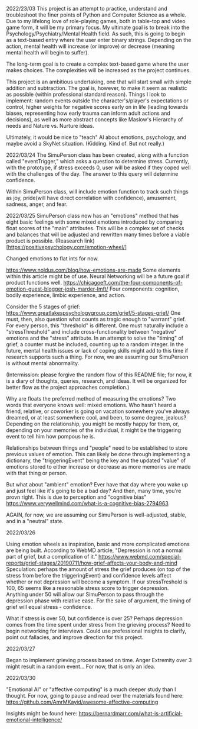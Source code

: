 2022/23/03
This project is an attempt to practice, understand and troubleshoot the finer points of Python and Computer Science as a whole. Due to my lifelong love of role-playing games, both in table-top and video game form, it will be my primary focus. My ultimate goal is to break into the Psychology/Psychiatry/Mental Health field. As such, this is going to begin as a text-based entry where the user enter binary strings. Depending on the action, mental health will increase (or improve) or decrease (meaning mental health will begin to suffer).

The long-term goal is to create a complex text-based game where the user makes choices. The complexities will be increased as the project continues.

This project is an ambitious undertaking, one that will start small with simple addition and subtraction. The goal is, however, to make it seem as realistic as possible (within professional standard reason). Things I look to implement: random events outside the character's/player's expectations or control, higher weights for negative scores early on in life (leading towards biases, representing how early trauma can inform adult actions and decisions), as well as more abstract concepts like Maslow's Hierarchy of needs and Nature vs. Nurture ideas.

Ultimately, it would be nice to "teach" AI about emotions, psychology, and maybe avoid a SkyNet situation. (Kidding. Kind of. But not really.)

2022/03/24
The SimuPerson class has been created, along with a function called "eventTrigger," which asks a question to determine stress. Currently, with the prototype, if stress exceeds 0, user will be asked if they coped well with the challenges of the day. The answer to this query will determine confidence.

Within SimuPerson class, will include emotion function to track such things as joy, pride(will have direct correlation with confidence), amusement, sadness, anger, and fear.

2022/03/25
SimuPerson class now has an "emotions" method that has eight basic feelings with some mixed emotions introduced by comparing float scores of the "main" attributes. This will be a complex set of checks and balances that will be adjusted and rewritten many times before a viable product is possible.
(Reasearch link)[https://positivepsychology.com/emotion-wheel/]

Changed emotions to flat ints for now.

https://www.noldus.com/blog/how-emotions-are-made
Some elements within this article might be of use. Neural Networking will be a future goal if product functions well.
https://chicagoeft.com/the-four-components-of-emotion-guest-blogger-josh-marder-lmft/
Four components: cognition, bodily experience, limbic experience, and action.

Consider the 5 stages of grief: https://www.greatlakespsychologygroup.com/grief/5-stages-grief/
One must, then, also question what counts as tragic enough to "warrant" grief. For every person, this "threshold" is different. One must naturally include a "stressThreshold" and include cross-functionality between "negative" emotions and the "stress" attribute. In an attempt to solve the "timing" of grief, a counter must be included, counting up to a random integer. In the future, mental health issues or lack of coping skills might add to this time if research supports such a thing. For now, we are assuming our SimuPerson is without mental abnormality.

(Intermission: please forgive the random flow of this README file; for now, it is a diary of thoughts, queries, research, and ideas. It will be organized for better flow as the project approaches completion.)

Why are floats the preferred method of measuring the emotions?
Two words that everyone knows well: mixed emotions. Who hasn't heard a friend, relative, or coworker is going on vacation somewhere you've always dreamed, or at least somewhere cool, and been, to some degree, jealous? Depending on the relationship, you might be mostly happy for them, or, depending on your memories of the individual, it might be the triggering event to tell him how pompous he is.

Relationships between things and "people" need to be established to store previous values of emotion. This can likely be done through implementing a dictionary, the "triggeringEvent" being the key and the updated "value" of emotions stored to either increase or decrease as more memories are made with that thing or person.

But what about "ambient" emotion?
Ever have that day where you wake up and just feel like it's going to be a bad day? And then, many time, you're provn right. This is due to perception and "cognitive bias" https://www.verywellmind.com/what-is-a-cognitive-bias-2794963

AGAIN, for now, we are assuming our SimuPerson is well-adjusted, stable, and in a "neutral" state.

2022/03/26

Using emotion wheels as inspiration, basic and more complicated emotions are being built. According to WebMD article, "Depression is not a normal part of grief, but a complication of it." https://www.webmd.com/special-reports/grief-stages/20190711/how-grief-affects-your-body-and-mind
Speculation: perhaps the amount of stress the grief produces (on top of the stress from before the triggeringEvent) and confidence levels affect whether or not depression will become a symptom. If our stressTreshold is 100, 65 seems like a reasonable stress score to trigger depression. Anything under 50 will allow our SimuPerson to pass through the depression phase with relative ease. For the sake of argument, the timing of grief will equal stress - confidence.

What if stress is over 50, but confidence is over 25?
Perhaps depression comes from the time spent under stress from the grieving process?
Need to begin networking for interviews. Could use professional insights to clarify, point out fallacies, and improve direction for this project.

2022/03/27

Began to implement grieving process based on time. Anger Extremity over 3 might result in a random event... For now, that is only an idea.

2022/03/30

"Emotional AI" or "affective computing" is a much deeper study than I thought. For now, going to pause and read over the materials found here: https://github.com/AmrMKayid/awesome-affective-computing

Insights might be found here: https://bernardmarr.com/what-is-artificial-emotional-intelligence/
